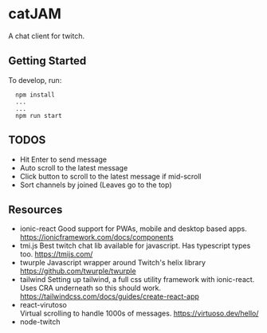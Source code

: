 # catJAM

A chat client for twitch.

## Getting Started
To develop, run:

```
  npm install
  ...
  ...
  npm run start
```

## TODOS

* Hit Enter to send message
* Auto scroll to the latest message
* Click button to scroll to the latest message if mid-scroll
* Sort channels by joined (Leaves go to the top)
## Resources 

* ionic-react
Good support for PWAs, mobile and desktop based apps.
https://ionicframework.com/docs/components
* tmi.js
Best twitch chat lib available for javascript. Has typescript types too.
https://tmijs.com/
* twurple
Javascript wrapper around Twitch's helix library
https://github.com/twurple/twurple
* tailwind
Setting up tailwind, a full css utility framework with ionic-react. Uses CRA underneath so this should work.  
https://tailwindcss.com/docs/guides/create-react-app
* react-virutoso  
Virtual scrolling to handle 1000s of messages.
https://virtuoso.dev/hello/
* node-twitch